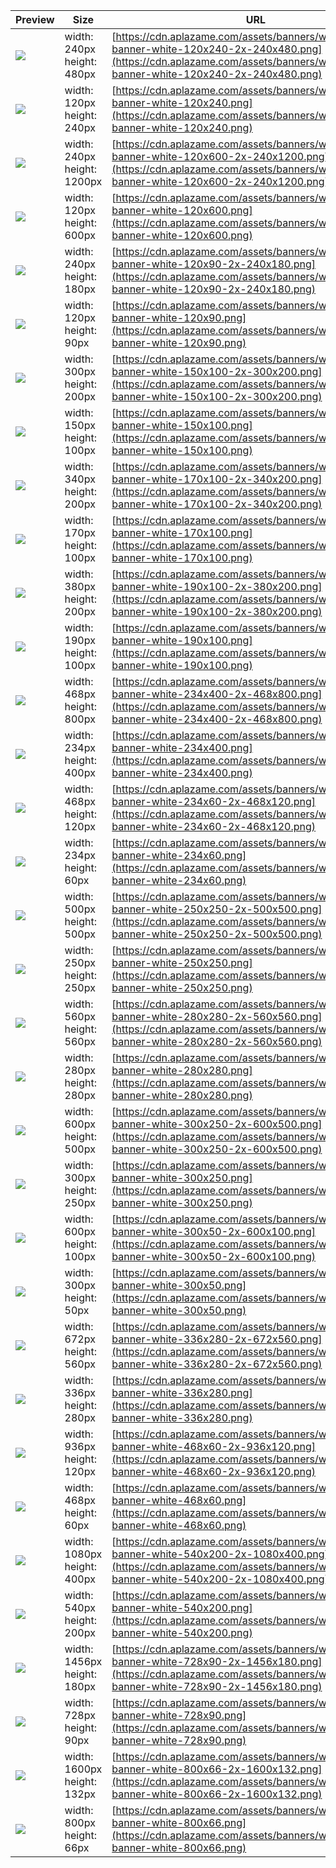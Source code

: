 
Preview | Size | URL
------- | ---- | ---
[![](aplazame-banner-white-120x240-2x-240x480.png)](aplazame-banner-white-120x240-2x-240x480.png) | width: 240px<br>height: 480px | [https://cdn.aplazame.com/assets/banners/white/aplazame-banner-white-120x240-2x-240x480.png](https://cdn.aplazame.com/assets/banners/white/aplazame-banner-white-120x240-2x-240x480.png)
[![](aplazame-banner-white-120x240.png)](aplazame-banner-white-120x240.png) | width: 120px<br>height: 240px | [https://cdn.aplazame.com/assets/banners/white/aplazame-banner-white-120x240.png](https://cdn.aplazame.com/assets/banners/white/aplazame-banner-white-120x240.png)
[![](aplazame-banner-white-120x600-2x-240x1200.png)](aplazame-banner-white-120x600-2x-240x1200.png) | width: 240px<br>height: 1200px | [https://cdn.aplazame.com/assets/banners/white/aplazame-banner-white-120x600-2x-240x1200.png](https://cdn.aplazame.com/assets/banners/white/aplazame-banner-white-120x600-2x-240x1200.png)
[![](aplazame-banner-white-120x600.png)](aplazame-banner-white-120x600.png) | width: 120px<br>height: 600px | [https://cdn.aplazame.com/assets/banners/white/aplazame-banner-white-120x600.png](https://cdn.aplazame.com/assets/banners/white/aplazame-banner-white-120x600.png)
[![](aplazame-banner-white-120x90-2x-240x180.png)](aplazame-banner-white-120x90-2x-240x180.png) | width: 240px<br>height: 180px | [https://cdn.aplazame.com/assets/banners/white/aplazame-banner-white-120x90-2x-240x180.png](https://cdn.aplazame.com/assets/banners/white/aplazame-banner-white-120x90-2x-240x180.png)
[![](aplazame-banner-white-120x90.png)](aplazame-banner-white-120x90.png) | width: 120px<br>height: 90px | [https://cdn.aplazame.com/assets/banners/white/aplazame-banner-white-120x90.png](https://cdn.aplazame.com/assets/banners/white/aplazame-banner-white-120x90.png)
[![](aplazame-banner-white-150x100-2x-300x200.png)](aplazame-banner-white-150x100-2x-300x200.png) | width: 300px<br>height: 200px | [https://cdn.aplazame.com/assets/banners/white/aplazame-banner-white-150x100-2x-300x200.png](https://cdn.aplazame.com/assets/banners/white/aplazame-banner-white-150x100-2x-300x200.png)
[![](aplazame-banner-white-150x100.png)](aplazame-banner-white-150x100.png) | width: 150px<br>height: 100px | [https://cdn.aplazame.com/assets/banners/white/aplazame-banner-white-150x100.png](https://cdn.aplazame.com/assets/banners/white/aplazame-banner-white-150x100.png)
[![](aplazame-banner-white-170x100-2x-340x200.png)](aplazame-banner-white-170x100-2x-340x200.png) | width: 340px<br>height: 200px | [https://cdn.aplazame.com/assets/banners/white/aplazame-banner-white-170x100-2x-340x200.png](https://cdn.aplazame.com/assets/banners/white/aplazame-banner-white-170x100-2x-340x200.png)
[![](aplazame-banner-white-170x100.png)](aplazame-banner-white-170x100.png) | width: 170px<br>height: 100px | [https://cdn.aplazame.com/assets/banners/white/aplazame-banner-white-170x100.png](https://cdn.aplazame.com/assets/banners/white/aplazame-banner-white-170x100.png)
[![](aplazame-banner-white-190x100-2x-380x200.png)](aplazame-banner-white-190x100-2x-380x200.png) | width: 380px<br>height: 200px | [https://cdn.aplazame.com/assets/banners/white/aplazame-banner-white-190x100-2x-380x200.png](https://cdn.aplazame.com/assets/banners/white/aplazame-banner-white-190x100-2x-380x200.png)
[![](aplazame-banner-white-190x100.png)](aplazame-banner-white-190x100.png) | width: 190px<br>height: 100px | [https://cdn.aplazame.com/assets/banners/white/aplazame-banner-white-190x100.png](https://cdn.aplazame.com/assets/banners/white/aplazame-banner-white-190x100.png)
[![](aplazame-banner-white-234x400-2x-468x800.png)](aplazame-banner-white-234x400-2x-468x800.png) | width: 468px<br>height: 800px | [https://cdn.aplazame.com/assets/banners/white/aplazame-banner-white-234x400-2x-468x800.png](https://cdn.aplazame.com/assets/banners/white/aplazame-banner-white-234x400-2x-468x800.png)
[![](aplazame-banner-white-234x400.png)](aplazame-banner-white-234x400.png) | width: 234px<br>height: 400px | [https://cdn.aplazame.com/assets/banners/white/aplazame-banner-white-234x400.png](https://cdn.aplazame.com/assets/banners/white/aplazame-banner-white-234x400.png)
[![](aplazame-banner-white-234x60-2x-468x120.png)](aplazame-banner-white-234x60-2x-468x120.png) | width: 468px<br>height: 120px | [https://cdn.aplazame.com/assets/banners/white/aplazame-banner-white-234x60-2x-468x120.png](https://cdn.aplazame.com/assets/banners/white/aplazame-banner-white-234x60-2x-468x120.png)
[![](aplazame-banner-white-234x60.png)](aplazame-banner-white-234x60.png) | width: 234px<br>height: 60px | [https://cdn.aplazame.com/assets/banners/white/aplazame-banner-white-234x60.png](https://cdn.aplazame.com/assets/banners/white/aplazame-banner-white-234x60.png)
[![](aplazame-banner-white-250x250-2x-500x500.png)](aplazame-banner-white-250x250-2x-500x500.png) | width: 500px<br>height: 500px | [https://cdn.aplazame.com/assets/banners/white/aplazame-banner-white-250x250-2x-500x500.png](https://cdn.aplazame.com/assets/banners/white/aplazame-banner-white-250x250-2x-500x500.png)
[![](aplazame-banner-white-250x250.png)](aplazame-banner-white-250x250.png) | width: 250px<br>height: 250px | [https://cdn.aplazame.com/assets/banners/white/aplazame-banner-white-250x250.png](https://cdn.aplazame.com/assets/banners/white/aplazame-banner-white-250x250.png)
[![](aplazame-banner-white-280x280-2x-560x560.png)](aplazame-banner-white-280x280-2x-560x560.png) | width: 560px<br>height: 560px | [https://cdn.aplazame.com/assets/banners/white/aplazame-banner-white-280x280-2x-560x560.png](https://cdn.aplazame.com/assets/banners/white/aplazame-banner-white-280x280-2x-560x560.png)
[![](aplazame-banner-white-280x280.png)](aplazame-banner-white-280x280.png) | width: 280px<br>height: 280px | [https://cdn.aplazame.com/assets/banners/white/aplazame-banner-white-280x280.png](https://cdn.aplazame.com/assets/banners/white/aplazame-banner-white-280x280.png)
[![](aplazame-banner-white-300x250-2x-600x500.png)](aplazame-banner-white-300x250-2x-600x500.png) | width: 600px<br>height: 500px | [https://cdn.aplazame.com/assets/banners/white/aplazame-banner-white-300x250-2x-600x500.png](https://cdn.aplazame.com/assets/banners/white/aplazame-banner-white-300x250-2x-600x500.png)
[![](aplazame-banner-white-300x250.png)](aplazame-banner-white-300x250.png) | width: 300px<br>height: 250px | [https://cdn.aplazame.com/assets/banners/white/aplazame-banner-white-300x250.png](https://cdn.aplazame.com/assets/banners/white/aplazame-banner-white-300x250.png)
[![](aplazame-banner-white-300x50-2x-600x100.png)](aplazame-banner-white-300x50-2x-600x100.png) | width: 600px<br>height: 100px | [https://cdn.aplazame.com/assets/banners/white/aplazame-banner-white-300x50-2x-600x100.png](https://cdn.aplazame.com/assets/banners/white/aplazame-banner-white-300x50-2x-600x100.png)
[![](aplazame-banner-white-300x50.png)](aplazame-banner-white-300x50.png) | width: 300px<br>height: 50px | [https://cdn.aplazame.com/assets/banners/white/aplazame-banner-white-300x50.png](https://cdn.aplazame.com/assets/banners/white/aplazame-banner-white-300x50.png)
[![](aplazame-banner-white-336x280-2x-672x560.png)](aplazame-banner-white-336x280-2x-672x560.png) | width: 672px<br>height: 560px | [https://cdn.aplazame.com/assets/banners/white/aplazame-banner-white-336x280-2x-672x560.png](https://cdn.aplazame.com/assets/banners/white/aplazame-banner-white-336x280-2x-672x560.png)
[![](aplazame-banner-white-336x280.png)](aplazame-banner-white-336x280.png) | width: 336px<br>height: 280px | [https://cdn.aplazame.com/assets/banners/white/aplazame-banner-white-336x280.png](https://cdn.aplazame.com/assets/banners/white/aplazame-banner-white-336x280.png)
[![](aplazame-banner-white-468x60-2x-936x120.png)](aplazame-banner-white-468x60-2x-936x120.png) | width: 936px<br>height: 120px | [https://cdn.aplazame.com/assets/banners/white/aplazame-banner-white-468x60-2x-936x120.png](https://cdn.aplazame.com/assets/banners/white/aplazame-banner-white-468x60-2x-936x120.png)
[![](aplazame-banner-white-468x60.png)](aplazame-banner-white-468x60.png) | width: 468px<br>height: 60px | [https://cdn.aplazame.com/assets/banners/white/aplazame-banner-white-468x60.png](https://cdn.aplazame.com/assets/banners/white/aplazame-banner-white-468x60.png)
[![](aplazame-banner-white-540x200-2x-1080x400.png)](aplazame-banner-white-540x200-2x-1080x400.png) | width: 1080px<br>height: 400px | [https://cdn.aplazame.com/assets/banners/white/aplazame-banner-white-540x200-2x-1080x400.png](https://cdn.aplazame.com/assets/banners/white/aplazame-banner-white-540x200-2x-1080x400.png)
[![](aplazame-banner-white-540x200.png)](aplazame-banner-white-540x200.png) | width: 540px<br>height: 200px | [https://cdn.aplazame.com/assets/banners/white/aplazame-banner-white-540x200.png](https://cdn.aplazame.com/assets/banners/white/aplazame-banner-white-540x200.png)
[![](aplazame-banner-white-728x90-2x-1456x180.png)](aplazame-banner-white-728x90-2x-1456x180.png) | width: 1456px<br>height: 180px | [https://cdn.aplazame.com/assets/banners/white/aplazame-banner-white-728x90-2x-1456x180.png](https://cdn.aplazame.com/assets/banners/white/aplazame-banner-white-728x90-2x-1456x180.png)
[![](aplazame-banner-white-728x90.png)](aplazame-banner-white-728x90.png) | width: 728px<br>height: 90px | [https://cdn.aplazame.com/assets/banners/white/aplazame-banner-white-728x90.png](https://cdn.aplazame.com/assets/banners/white/aplazame-banner-white-728x90.png)
[![](aplazame-banner-white-800x66-2x-1600x132.png)](aplazame-banner-white-800x66-2x-1600x132.png) | width: 1600px<br>height: 132px | [https://cdn.aplazame.com/assets/banners/white/aplazame-banner-white-800x66-2x-1600x132.png](https://cdn.aplazame.com/assets/banners/white/aplazame-banner-white-800x66-2x-1600x132.png)
[![](aplazame-banner-white-800x66.png)](aplazame-banner-white-800x66.png) | width: 800px<br>height: 66px | [https://cdn.aplazame.com/assets/banners/white/aplazame-banner-white-800x66.png](https://cdn.aplazame.com/assets/banners/white/aplazame-banner-white-800x66.png)
